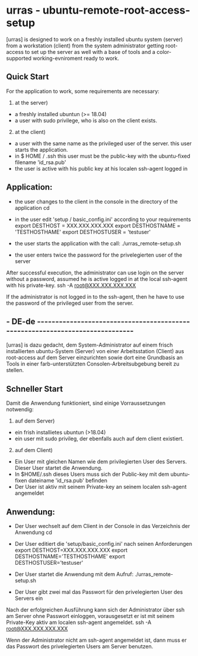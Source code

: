 # urras - ubuntu-remote-root-access-setup

[urras] is designed to work on a freshly installed ubuntu system (server) from a workstation (client) from the system administrator getting root-access to set up the server as well with a base of tools and a color-supported working-evniroment ready to work.

## Quick Start

For the application to work, some requirements are necessary:
1. at the server)
- a freshly installed ubuntun  (>= 18.04)
- a user with sudo privilege, who is also on the client exists.

2. at the client)
- a user with the same name as the privileged user of the server. this user starts the application.
- in $ HOME / .ssh this user must be the public-key with the ubuntu-fixed filename 'id_rsa.pub' 
- the user is active with his public key at his localen ssh-agent logged in

## Application:

- the user changes to the client in the console in the directory of the application
                 cd <DIRECTORY>

- in the user edit 'setup / basic_config.ini' according to your requirements
                  export DESTHOST = XXX.XXX.XXX.XXX
                  export DESTHOSTNAME = 'TESTHOSTHAME'
                  export DESTHOSTUSER = 'testuser'

- the user starts the application with the call:
                  ./urras_remote-setup.sh

- the user enters twice the password for the privelegierten user of the server
                   <Password>

After successful execution, the administrator can use login on the server without a password, assumed he is active logged in at the local ssh-agent with his private-key.
                   ssh -A root@XXX.XXX.XXX.XXX

If the administrator is not logged in to the ssh-agent, then he have to use the password of the privileged user from the server.




## - DE-de -----------------------------------------------------------------------------

[urras] is dazu gedacht, dem System-Administrator auf einem frisch installierten ubuntu-System (Server) von einer Arbeitsstation (Client) aus root-access auf dem Server einzurichten sowie dort eine Grundbasis an Tools in einer farb-unterstützten Consolen-Arbreitsubgebung bereit zu stellen. 

## Schneller Start

Damit die Anwendung funktioniert, sind einige Vorraussetzungen notwendig:
1. auf dem Server)
- ein frish installietes ubuntun (>18.04)
- ein user mit sudo privileg, der ebenfalls auch auf dem client existiert.

2. auf dem Client)
- Ein User mit gleichen Namen wie dem privilegierten User des Servers. Dieser User startet die Anwendung.
- In $HOME/.ssh dieses Users muss sich der Public-key mit dem ubuntu-fixen dateiname 'id_rsa.pub' befinden
- Der User ist aktiv mit seinem Private-key an seinem localen ssh-agent angemeldet

## Anwendung:

- Der User wechselt auf dem Client in der Console in das Verzeichnis der Anwendung
                 cd <VERZEICHNIS>

- Der User editiert die 'setup/basic_config.ini' nach seinen Anforderungen
                  export DESTHOST=XXX.XXX.XXX.XXX
                  export DESTHOSTNAME='TESTHOSTHAME'
                  export DESTHOSTUSER='testuser'


- Der User startet die Anwendung mit dem Aufruf:
                  ./urras_remote-setup.sh

- Der User gibt zwei mal das Passwort für den privelegierten User des Servers ein
                   <password>

Nach der erfolgreichen Ausführung kann sich der Administrator über ssh am Server ohne Passwort einloggen, vorausgesetzt er ist mit seinem Private-Key aktiv am localen ssh-agent angemeldet.
                   ssh -A root@XXX.XXX.XXX.XXX

Wenn der Administrator nicht am ssh-agent angemeldet ist, dann muss er das Passwort des privelegierten Users am Server benutzen.

